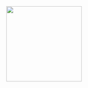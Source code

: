 <div id="header" align="center">
  <img src="https://media.giphy.com/media/BAdNxF9dxYbuY5YCcJ/tile/giphy.gif" width="200"/>
</div>
